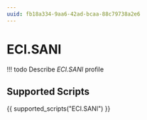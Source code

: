 ```yaml
---
uuid: fb18a334-9aa6-42ad-bcaa-88c79738a2e6
---
```



# ECI.SANI


<!-- prettier-ignore -->
!!! todo
    Describe *ECI.SANI* profile

## Supported Scripts

{{ supported_scripts("ECI.SANI") }}
